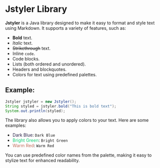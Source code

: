 Jstyler Library
===============

**Jstyler** is a Java library designed to make it easy to format and style text using Markdown.
It supports a variety of features, such as:

- **Bold** text.
- *Italic* text.
- ~~Strikethrough~~ text.
- Inline `code`.
- Code blocks.
- Lists (both ordered and unordered).
- Headers and blockquotes.
- Colors for text using predefined palettes.

Example:
--------

```java
Jstyler jstyler = new Jstyler();
String styled = jstyler.bold("This is bold text");
System.out.println(styled);
```

The library also allows you to apply colors to your text. Here are some examples:

- <span style='color:#2a2349'>Dark Blue</span>: `Dark Blue`
- <span style='color:#10d275'>Bright Green</span>: `Bright Green`
- <span style='color:#c16c5b'>Warm Red</span>: `Warm Red`

You can use predefined color names from the palette, making it easy to stylize text for enhanced readability.
